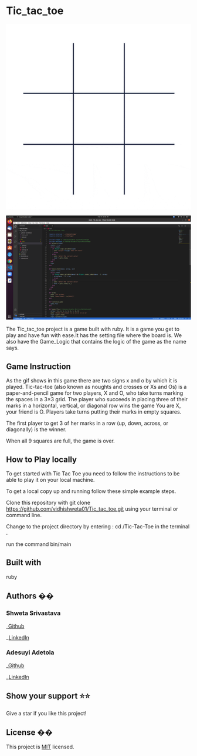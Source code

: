 # Tic_tac_toe

![Screenshot](./Screenshot.gif)

![Screenshot](./Screenshot.png)

The Tic_tac_toe project is a game built with ruby. It is a game you get to play and have fun with ease.It has the setting file where the board is. We also have the Game_Logic that contains the logic of the game as the name says.

## Game Instruction

As the gif shows in this game there are two signs x and o by which it is played. Tic-tac-toe (also known as noughts and crosses or Xs and Os) is a paper-and-pencil game for two players, X and O, who take turns marking the spaces in a 3×3 grid. The player who succeeds in placing three of their marks in a horizontal, vertical, or diagonal row wins the game
You are X, your friend is O. Players take turns putting their marks in empty squares.

The first player to get 3 of her marks in a row (up, down, across, or diagonally) is the winner.

When all 9 squares are full, the game is over.

## How to Play locally
To get started with Tic Tac Toe you need to follow the instructions to be able to play it on your local machine.

To get a local copy up and running follow these simple example steps.

Clone this repository with git clone https://github.com/vidhishweta01/Tic_tac_toe.git using your terminal or command line.

Change to the project directory by entering : cd <relative path on your machine>/Tic-Tac-Toe in the terminal .

run the command bin/main

## Built with

ruby

## Authors ��

### Shweta Srivastava

_[Github](https://github.com/vidhishweta01)

_[LinkedIn](http://linkedin.com/in/shweta-s-15a57070)

### Adesuyi Adetola

_[Github](https://github.com/Arinpe)

_[LinkedIn](https://www.linkedin.com/in/adesuyi-adetola-7b4451111/)

## Show your support ⭐️⭐️

Give a star if you like this project!

## License ��

This project is [MIT](https://www.mit.edu/~amini/LICENSE.md) licensed.


